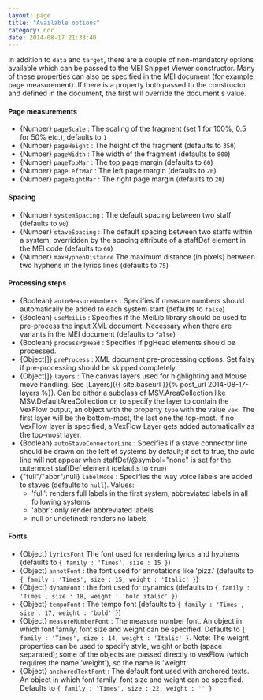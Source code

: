 ```yaml
---
layout: page
title: "Available options"
category: doc
date: 2014-08-17 21:33:40
---
```


In addition to `data` and `target`, there are a couple of non-mandatory options available which can be passed to the MEI Snippet Viewer constructor. Many of these 
properties can also be specified in the MEI document (for example, page measurement). If there is a property 
both passed to the constructor and defined in the document, the first will override the document's value.

#### Page measurements

- {Number} `pageScale` : The scaling of the fragment (set 1 for 100%, 0.5 for 50% etc.), defaults to `1`
- {Number} `pageHeight` : The height of the fragment (defaults to `350`)
- {Number} `pageWidth` : The width of the fragment (defaults to `800`)
- {Number} `pageTopMar` : The top page margin (defaults to `60`)
- {Number} `pageLeftMar` : The left page margin (defaults to `20`)
- {Number} `pageRightMar` : The right page margin  (defaults to `20`)

#### Spacing

- {Number} `systemSpacing` : The default spacing between two staff  (defaults to `90`)
- {Number} `staveSpacing` : The default spacing between two staffs within a system; overridden by the spacing attribute of a staffDef element in the MEI code 
(defaults to `60`)
- {Number} `maxHyphenDistance` The maximum distance (in pixels) between two hyphens in the lyrics lines  (defaults to `75`)

#### Processing steps

- {Boolean} `autoMeasureNumbers` : Specifies if measure numbers should automatically be added to each system start (defaults to `false`)
- {Boolean} `useMeiLib` : Specifies if the MeiLib library should be used to pre-process the input XML document. Necessary when there are variants in the MEI document (defaults to `false`)
- {Boolean} `processPgHead` : Specifies if pgHead elements should be processed.
- {Object[]} `preProcess` : XML document pre-processing options. Set falsy if pre-processing should be skipped completely.
- {Object[]} `layers` : The canvas layers used for highlighting and Mouse move handling. See [Layers]({{ site.baseurl }}{% post_url 2014-08-17-layers %}). Can be either a subclass of MSV.AreaCollection like MSV.DefaultAreaCollection or, to specify the layer to contain the VexFlow output, an object with the property `type` with the value `vex`. The first layer will be the bottom-most, the last one the top-most. If no VexFlow layer is specified, a VexFlow Layer gets added automatically as the top-most layer. 
- {Boolean} `autoStaveConnectorLine` : Specifies if a stave connector line should be drawn on the left of systems by default; if set to true, the auto line will not appear when staffDef/@symbol="none" is set for the outermost staffDef element (defaults to `true`)
- {"full"/"abbr"/null} `labelMode` : Specifies the way voice labels are added to staves (defaults to `null`). Values:
     - 'full': renders full labels in the first system, abbreviated labels in all following systems
     - 'abbr': only render abbreviated labels
     - null or undefined: renders no labels

#### Fonts

- {Object} `lyricsFont` The font used for rendering lyrics and hyphens (defaults to 
    `{
       family : 'Times',
       size : 15
     }`)
- {Object} `annotFont` : the font used for annotations like 'pizz.' (defaults to `{
      family : 'Times',
      size : 15,
      weight : 'Italic'
    }`) 
- {Object} `dynamFont` : the font used for dynamics (defaults to `{
      family : 'Times',
      size : 18,
      weight : 'bold italic'
    }`) 
- {Object} `tempoFont` : The tempo font (defaults to `{
      family : 'Times',
      size : 17,
      weight : 'bold'
    }`) 
- {Object} `measureNumberFont` : The measure number font. An object in which font family, font size and weight can be specified. Defaults to
 `{
     family : 'Times',
     size : 14,
     weight : 'Italic'
 }`. Note: The weight properties can be used to specify style, weight or both (space separated); some of the objects are passed directly to vexFlow (which requires the name 'weight'), so the name is 'weight'
- {Object} `anchoredTextFont` : The default font used with anchored texts. An object in which font family, font size and weight can be specified. Defaults to 
 `{
     family : 'Times',
     size : 22,
     weight : ''
    }`

